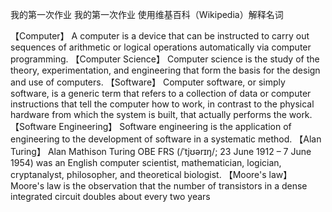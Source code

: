 我的第一次作业
我的第一次作业
使用维基百科（Wikipedia）解释名词

【Computer】
A computer is a device that can be instructed to carry out sequences of arithmetic or logical operations automatically via computer programming.
【Computer Science】
Computer science is the study of the theory, experimentation, and engineering that form the basis for the design and use of computers.
【Software】
Computer software, or simply software, is a generic term that refers to a collection of data or computer instructions that tell the computer how to work, in contrast to the physical hardware from which the system is built, that actually performs the work.
【Software Engineering】
Software engineering is the application of engineering to the development of software in a systematic method.
【Alan Turing】
Alan Mathison Turing OBE FRS (/ˈtjʊərɪŋ/; 23 June 1912 – 7 June 1954) was an English computer scientist, mathematician, logician, cryptanalyst, philosopher, and theoretical biologist.
【Moore's law】
Moore's law is the observation that the number of transistors in a dense integrated circuit doubles about every two years